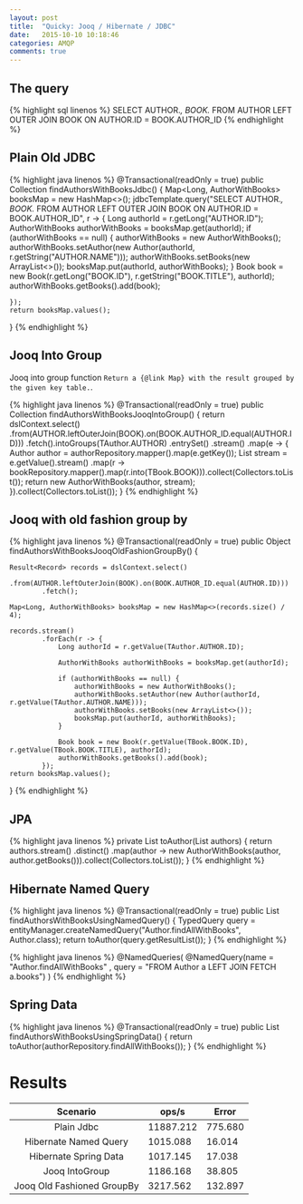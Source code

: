 ```yaml
---
layout: post
title:  "Quicky: Jooq / Hibernate / JDBC"
date:   2015-10-10 10:18:46
categories: AMQP
comments: true
---
```





## The query

{% highlight sql linenos %}
SELECT AUTHOR.*, BOOK.* FROM AUTHOR LEFT OUTER JOIN BOOK ON AUTHOR.ID = BOOK.AUTHOR_ID
{% endhighlight %}


## Plain Old JDBC

{% highlight java linenos %}
@Transactional(readOnly = true)
public Collection<AuthorWithBooks> findAuthorsWithBooksJdbc() {
    Map<Long, AuthorWithBooks> booksMap = new HashMap<>();
    jdbcTemplate.query("SELECT AUTHOR.*, BOOK.* FROM AUTHOR LEFT OUTER JOIN BOOK ON AUTHOR.ID = BOOK.AUTHOR_ID", r -> {
        Long authorId = r.getLong("AUTHOR.ID");
        AuthorWithBooks authorWithBooks = booksMap.get(authorId);
        if (authorWithBooks == null) {
            authorWithBooks = new AuthorWithBooks();
            authorWithBooks.setAuthor(new Author(authorId, r.getString("AUTHOR.NAME")));
            authorWithBooks.setBooks(new ArrayList<>());
            booksMap.put(authorId, authorWithBooks);
        }
        Book book = new Book(r.getLong("BOOK.ID"), r.getString("BOOK.TITLE"), authorId);
        authorWithBooks.getBooks().add(book);

    });
    return booksMap.values();
}
{% endhighlight %}


## Jooq Into Group

Jooq into group function `Return a {@link Map} with the result grouped by the given key table.`.

{% highlight java linenos %}
@Transactional(readOnly = true)
public Collection<AuthorWithBooks> findAuthorsWithBooksJooqIntoGroup() {
    return dslContext.select()
            .from(AUTHOR.leftOuterJoin(BOOK).on(BOOK.AUTHOR_ID.equal(AUTHOR.ID)))
            .fetch().intoGroups(TAuthor.AUTHOR)
            .entrySet()
            .stream()
            .map(e -> {
                Author author = authorRepository.mapper().map(e.getKey());
                List<Book> stream = e.getValue().stream()
                        .map(r -> bookRepository.mapper().map(r.into(TBook.BOOK))).collect(Collectors.toList());
                return new AuthorWithBooks(author, stream);
            }).collect(Collectors.toList());
}
{% endhighlight %}


## Jooq with old fashion group by

{% highlight java linenos %}
@Transactional(readOnly = true)
public Object findAuthorsWithBooksJooqOldFashionGroupBy() {

    Result<Record> records = dslContext.select()
            .from(AUTHOR.leftOuterJoin(BOOK).on(BOOK.AUTHOR_ID.equal(AUTHOR.ID)))
            .fetch();

    Map<Long, AuthorWithBooks> booksMap = new HashMap<>(records.size() / 4);

    records.stream()
            .forEach(r -> {
                Long authorId = r.getValue(TAuthor.AUTHOR.ID);

                AuthorWithBooks authorWithBooks = booksMap.get(authorId);

                if (authorWithBooks == null) {
                    authorWithBooks = new AuthorWithBooks();
                    authorWithBooks.setAuthor(new Author(authorId, r.getValue(TAuthor.AUTHOR.NAME)));
                    authorWithBooks.setBooks(new ArrayList<>());
                    booksMap.put(authorId, authorWithBooks);
                }

                Book book = new Book(r.getValue(TBook.BOOK.ID), r.getValue(TBook.BOOK.TITLE), authorId);
                authorWithBooks.getBooks().add(book);
            });
    return booksMap.values();
}
{% endhighlight %}




## JPA

{% highlight java linenos %}
private List<AuthorWithBooks> toAuthor(List<Author> authors) {
    return authors.stream()
            .distinct()
            .map(author -> new AuthorWithBooks(author, author.getBooks())).collect(Collectors.toList());
}
{% endhighlight %}


## Hibernate Named Query

{% highlight java linenos %}
@Transactional(readOnly = true)
public List<AuthorWithBooks> findAuthorsWithBooksUsingNamedQuery() {
    TypedQuery<Author> query = entityManager.createNamedQuery("Author.findAllWithBooks", Author.class);
    return toAuthor(query.getResultList());
}
{% endhighlight %}

{% highlight java linenos %}
@NamedQueries(
		@NamedQuery(name = "Author.findAllWithBooks" , query = "FROM Author a LEFT JOIN FETCH a.books")
)
{% endhighlight %}

## Spring Data

{% highlight java linenos %}
@Transactional(readOnly = true)
public List<AuthorWithBooks> findAuthorsWithBooksUsingSpringData() {
    return toAuthor(authorRepository.findAllWithBooks());
}
{% endhighlight %}


# Results


| Scenario  | ops/s   | Error      |
|:-------:|-----------|-----------|
| Plain Jdbc                   | 11887.212    | 775.680 |
| Hibernate Named Query        | 1015.088     | 16.014  |
| Hibernate Spring Data        | 1017.145     | 17.038  |
| Jooq IntoGroup               | 1186.168     | 38.805  |
| Jooq Old Fashioned GroupBy   | 3217.562     | 132.897 |

